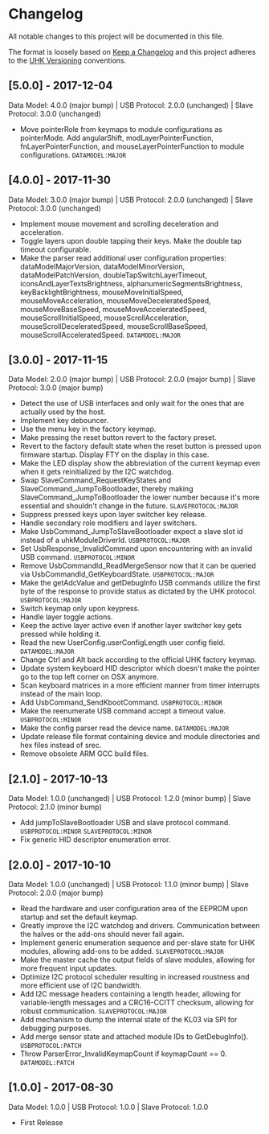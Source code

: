 # Changelog

All notable changes to this project will be documented in this file.

The format is loosely based on [Keep a Changelog](http://keepachangelog.com/en/1.0.0/)
and this project adheres to the [UHK Versioning](VERSIONING.md) conventions.

## [5.0.0] - 2017-12-04

Data Model: 4.0.0 (major bump) | USB Protocol: 2.0.0 (unchanged) | Slave Protocol: 3.0.0 (unchanged)

- Move pointerRole from keymaps to module configurations as pointerMode. Add angularShift, modLayerPointerFunction, fnLayerPointerFunction, and mouseLayerPointerFunction to module configurations. `DATAMODEL:MAJOR`

## [4.0.0] - 2017-11-30

Data Model: 3.0.0 (major bump) | USB Protocol: 2.0.0 (unchanged) | Slave Protocol: 3.0.0 (unchanged)

- Implement mouse movement and scrolling deceleration and acceleration.
- Toggle layers upon double tapping their keys. Make the double tap timeout configurable.
- Make the parser read additional user configuration properties: dataModelMajorVersion, dataModelMinorVersion, dataModelPatchVersion, doubleTapSwitchLayerTimeout, iconsAndLayerTextsBrightness, alphanumericSegmentsBrightness, keyBacklightBrightness, mouseMoveInitialSpeed, mouseMoveAcceleration, mouseMoveDeceleratedSpeed, mouseMoveBaseSpeed, mouseMoveAcceleratedSpeed, mouseScrollInitialSpeed, mouseScrollAcceleration, mouseScrollDeceleratedSpeed, mouseScrollBaseSpeed, mouseScrollAcceleratedSpeed. `DATAMODEL:MAJOR`

## [3.0.0] - 2017-11-15

Data Model: 2.0.0 (major bump) | USB Protocol: 2.0.0 (major bump) | Slave Protocol: 3.0.0 (major bump)

- Detect the use of USB interfaces and only wait for the ones that are actually used by the host.
- Implement key debouncer.
- Use the menu key in the factory keymap.
- Make pressing the reset button revert to the factory preset.
- Revert to the factory default state when the reset button is pressed upon firmware startup. Display FTY on the display in this case.
- Make the LED display show the abbreviation of the current keymap even when it gets reinitialized by the I2C watchdog.
- Swap SlaveCommand_RequestKeyStates and SlaveCommand_JumpToBootloader, thereby making SlaveCommand_JumpToBootloader the lower number because it's more essential and shouldn't change in the future. `SLAVEPROTOCOL:MAJOR`
- Suppress pressed keys upon layer switcher key release.
- Handle secondary role modifiers and layer switchers.
- Make UsbCommand_JumpToSlaveBootloader expect a slave slot id instead of a uhkModuleDriverId. `USBPROTOCOL:MAJOR`
- Set UsbResponse_InvalidCommand upon encountering with an invalid USB command. `USBPROTOCOL:MINOR`
- Remove UsbCommandId_ReadMergeSensor now that it can be queried via UsbCommandId_GetKeyboardState. `USBPROTOCOL:MAJOR`
- Make the getAdcValue and getDebugInfo USB commands utilize the first byte of the response to provide status as dictated by the UHK protocol. `USBPROTOCOL:MAJOR`
- Switch keymap only upon keypress.
- Handle layer toggle actions.
- Keep the active layer active even if another layer switcher key gets pressed while holding it.
- Read the new UserConfig.userConfigLength user config field. `DATAMODEL:MAJOR`
- Change Ctrl and Alt back according to the official UHK factory keymap.
- Update system keyboard HID descriptor which doesn't make the pointer go to the top left corner on OSX anymore.
- Scan keyboard matrices in a more efficient manner from timer interrupts instead of the main loop.
- Add UsbCommand_SendKbootCommand. `USBPROTOCOL:MINOR`
- Make the reenumerate USB command accept a timeout value. `USBPROTOCOL:MINOR`
- Make the config parser read the device name. `DATAMODEL:MAJOR`
- Update release file format containing device and module directories and hex files instead of srec.
- Remove obsolete ARM GCC build files.

## [2.1.0] - 2017-10-13

Data Model: 1.0.0 (unchanged) | USB Protocol: 1.2.0 (minor bump) | Slave Protocol: 2.1.0 (minor bump)

- Add jumpToSlaveBootloader USB and slave protocol command. `USBPROTOCOL:MINOR` `SLAVEPROTOCOL:MINOR`
- Fix generic HID descriptor enumeration error.

## [2.0.0] - 2017-10-10

Data Model: 1.0.0 (unchanged) | USB Protocol: 1.1.0 (minor bump) | Slave Protocol: 2.0.0 (major bump)

- Read the hardware and user configuration area of the EEPROM upon startup and set the default keymap.
- Greatly improve the I2C watchdog and drivers. Communication between the halves or the add-ons should never fail again.
- Implement generic enumeration sequence and per-slave state for UHK modules, allowing add-ons to be added. `SLAVEPROTOCOL:MAJOR`
- Make the master cache the output fields of slave modules, allowing for more frequent input updates.
- Optimize I2C protocol scheduler resulting in increased roustness and more efficient use of I2C bandwidth.
- Add I2C message headers containing a length header, allowing for variable-length messages and a CRC16-CCITT checksum, allowing for robust communication. `SLAVEPROTOCOL:MAJOR`
- Add mechanism to dump the internal state of the KL03 via SPI for debugging purposes.
- Add merge sensor state and attached module IDs to GetDebugInfo(). `USBPROTOCOL:PATCH`
- Throw ParserError_InvalidKeymapCount if keymapCount == 0. `DATAMODEL:PATCH`

## [1.0.0] - 2017-08-30

Data Model: 1.0.0 | USB Protocol: 1.0.0 | Slave Protocol: 1.0.0

- First Release
